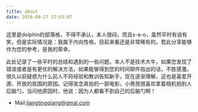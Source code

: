 ```yaml
---
title: about
date: 2016-09-27 17:53:07
---
```


这里是dolphin的部落格，不得不承认，本人很闷，而且s-a-o，虽然平时有说有笑，但是实际情况是：我属于内向性格，目前来看还是非常稀有的。若此分享能够作为您的参考，是我的荣幸。

此处记录了一些平时的总结和遇到的一些问题。本人不是技术大牛，如果您发现了错误或者是有更优的解决方法，如果能够得到您的时间邮件指出的话，不胜感激。很久以前疑惑为什么前人不将经验和教训告知新手，现在逐渐理解，这也是喜爱开源、开放的氛围的原因。记得吴念真拍的一部电影，小男孩很喜欢拿着相机拍别人后脑勺，当问他原因时，他说：因为人都看不到自己的后脑勺啊！

* Mail:jiangtingqiang@gmal.com

